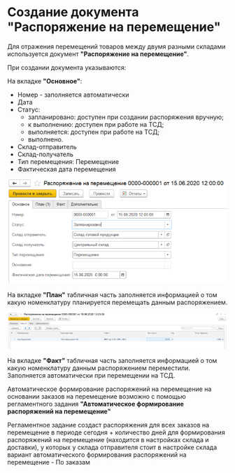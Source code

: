 # Создание документа "Распоряжение на перемещение"

Для отражения перемещений товаров между двумя разными складами используется документ **"Распоряжение на перемещение"**.
 
При создании документа указываются:
 
На вкладке **"Основное"**:

- Номер - заполняется автоматически
- Дата
- Статус: 
    - запланировано: доступен при создании распоряжения вручную; 
    - к выполнению: доступен при работе на ТСД;
    - выполняется: доступен при работе на ТСД;
    - выполнено.
- Склад-отправитель
- Склад-получатель
- Тип перемещения: Перемещение
- Фактическая дата перемещения

![1](CozdanieRasporygeniyNaPeremeshenie.assets/1.png)

На вкладке **"План"** табличная часть заполняется информацией о том какую номенклатуру планируется перемещать данным распоряжением.

![2](CozdanieRasporygeniyNaPeremeshenie.assets/2.png)

На вкладке **"Факт"** табличная часть заполняется информацией о том какую номенклатуру данным распоряжением переместили. Заполняется автоматически при перемещении на ТСД.

Автоматическое формирование распоряжений на перемещение на основании заказов на перемещение возможно с помощью регламентного задания **"Автоматическое формирование распоряжений на перемещение"**  

Регламентное задание создаст распоряжения для всех заказов на перемещение в периоде сегодня + количество дней для формирования распоряжений на перемещение (находится в настройках склада и доставки), у которых у склада отправителя стоит в настройке склада вариант автоматического формирования распоряжений на перемещение - По заказам